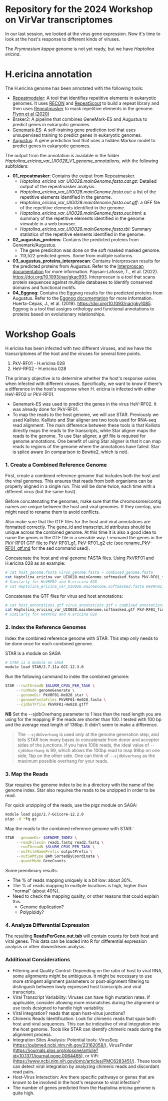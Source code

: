 # Repository for the 2024 Workshop on VirVar transcriptomes
In our last session, we looked at the virus gene expression. Now it's time to look at the host's response to different kinds of viruses. 

The *Prymnesium kappa* genome is not yet ready, but we have *Haptolina ericina*.

# H.ericina annotation
The H.ericina genome has been annotated with the following tools:
- [Repeatmodeler](https://www.repeatmasker.org/RepeatModeler/): A tool that identifies repetitive elements in eukaryotic genomes. It uses [RECON](https://www.pnas.org/doi/10.1073/pnas.1921046117) and [RepeatScout](https://www.pnas.org/doi/10.1073/pnas.1921046117) to build a repeat library and then uses [Repeatmasker](https://www.pnas.org/doi/10.1073/pnas.1921046117) to mask repetitive elements in the genome. [Flynn et al (2020)](https://www.pnas.org/doi/10.1073/pnas.1921046117)
- Braker2: A pipeline that combines GeneMark-ES and Augustus to predict genes in eukaryotic genomes.
- [Genemark-ES](http://exon.gatech.edu/GeneMark/eukaryotes/): A self-training gene prediction tool that uses unsupervised training to predict genes in eukaryotic genomes.
- [Augustus](http://bioinf.uni-greifswald.de/augustus/): A gene prediction tool that uses a hidden Markov model to predict genes in eukaryotic genomes.

The output from the annotation is available in the folder *Haptolina_ericina_var_UIO028_V1_genome_annotations*, with the following subfolders:
- **01_repeatmasker**: Contains the output from Repeatmasker.
  - *Haptolina_ericina_var_UIO028.mainGenome.fasta.cat.gz*: Detailed output of the repeatmasker analysis.
  - *Haptolina_ericina_var_UIO028.mainGenome.fasta.out*: a list of the repetitive elements identified in the genome.
  - *Haptolina_ericina_var_UIO028.mainGenome.fasta.out.gff*:  a GFF file of the repetitive elements identified in the genome.
  - *Haptolina_ericina_var_UIO028.mainGenome.fasta.out.html*: a summary of the repetitive elements identified in the genome viewable in a web browser.
  - *Haptolina_ericina_var_UIO028.mainGenome.fasta.tbl*:  Summary statistics of the repetitive elements identified in the genome.
- **02_augustus_proteins**: Contains the predicted proteins from Genemark/Augustus.
  - The gene prediciton was done on the soft masked masked genome.
  - 113,522 predicted genes. Some from mulitple isoforms. 
- **03_augustus_proteins_interproscan**: Contains Interproscan results for the predicted proteins from Augustus. Refer to the [Interproscan documentation](https://www.ebi.ac.uk/interpro/) for more information. Paysan-Lafosse, T., et al. (2022). https://doi.org/10.1093/nar/gkac993. Interproscan is a tool that scans protein sequences against multiple databases to identify conserved domains and functional motifs.
- **04_Eggnog**: Contains the Eggnog results for the predicted proteins from Augustus. Refer to the [Eggnog documentation](http://eggnog5.embl.de/) for more information. Huerta-Cepas, J., et al. (2019). https://doi.org/10.1093/nar/gky1085. Eggnog is a tool that assigns orthology and functional annotations to proteins based on evolutionary relationships.


# Workshop Goals
H.ericina has been infected with two different viruses, and we have the transcriptomes of the host and the viruses for several time points.
1.	PkV-RF01 - H.ericina 028
2.	HeV-RF02 - H.ericina 028

The primary objective is to determine whether the host's response varies when infected with different viruses. Specifically, we want to know if there's a difference in the host's response when H. ericina is infected with either HeV-RF02 or PkV-RF01.

- Genemark-ES was used to predict the genes in the virus HeV-RF02. It was already done for PkV-RF01.
- To map the reads to the host genome, we will use STAR. Previously we used Kallisto. Kallisto and Star aligner are two tools used for RNA-seq read alignment. The main difference between these tools is that Kallisto directly maps the reads to the transcripts, while Star aligner maps the reads to the genome. To use Star aligner, a gtf file is required for genome annotations. One benefit of using Star aligner is that it can map reads to regions of the genome where the annotations have failed. Star is splice aware (in comparison to Bowtie2, which is not).
 
### 1. Create a Combined Reference Genome
First, create a combined reference genome that includes both the host and the viral genomes. This ensures that reads from both organisms can be properly aligned in a single run. This will be done twice, each time with a different virus (but the same host).

Before concatenating the genomes, make sure that the chromosome/contig names are unique between the host and viral genomes. If they overlap, you might need to rename them to avoid conflicts.

Also make sure that the GTF files for the host and viral annotations are formatted correctly. The gene_id and transcript_id attributes should be unique across the combined genome. At this time it is also a good idea to name the genes in the GTF file in a sensible way. I renmaed the genes in the PkV-RF01 GTF file to PkV-RF01_g1, PkV-RF01_g2 etc (see [rename_PkV-RF01_gtf.md](rename_PkV-RF01_gtf.md) for the sed command used).

Concatenate the host and viral genome FASTA files. Using PkVRF01 and H.ericina 028 as an example:
```bash
# cat host_genome.fasta virus_genome.fasta > combined_genome.fasta
cat Haptolina_ericina_var_UIO028.mainGenome.softmasked.fasta PkV-RF01_final.fasta > PkVRF01-He028.fasta
# Similarly for HeVRF02 and H.ericina 028
# cat Haptolina_ericina_var_UIO028.mainGenome.softmasked.fasta HeVRF02.fasta > HeVRF02_He028.genome.fasta
```
Concatenate the GTF files for virus and host annotations:
```bash
# cat host_annotations.gtf virus_annotations.gtf > combined_annotations.gtf
cat Haptolina_ericina_var_UIO028.mainGenome.softmasked.gtf PkV-RF01_final.gtf > PkVRF01-He028.gtf
# Similarly for HeVRF02 and H.ericina 028
```

### 2. Index the Reference Genomes
Index the combined reference genome with STAR. This step only needs to be done once for each combined genome.

STAR is a module on SAGA
```bash
# STAR is a module on SAGA
module load STAR/2.7.11a-GCC-12.3.0
```
Run the following command to index the combined genome:

```bash
STAR --runThreadN $SLURM_CPUS_PER_TASK \
     --runMode genomeGenerate \
     --genomeDir PkVRF01-He028_star \
     --genomeFastaFiles PkVRF01-He028.fasta \
     --sjdbGTFfile PkVRF01-He028.gtff
```
**NB** Set the --sjdbOverhang parameter to 1 less than the read length you are using for the mapping IF the reads are shorter than 100. I tested with 100 bp and the average read length of 136bp. It didn't seem to make a difference.
> The `--sjdbOverhang` is used only at the genome generation step, and tells STAR how many bases to concatenate from donor and acceptor sides of the junctions. If you have 100b reads, the ideal value of `--sjdbOverhang` is 99, which allows the 100bp read to map 99bp on one side, 1bp on the other side. One can think of `--sjdbOverhang` as the maximum possible overhang for your reads.

### 3. Map the Reads

Star requires the genome index to be in a directory with the name of the genome index. 
Star also requires the reads to be unzipped in order to be read. 

For quick unzipping of the reads, use the pigz module on SAGA:
```bash
module load pigz/2.7-GCCcore-12.2.0
pigz -d *fq.gz
```


Map the reads to the combined reference genome with STAR:` 

```bash
STAR --genomeDir $GENOME_INDEX \
     --readFilesIn read1.fastq read2.fastq \
     --runThreadN $SLURM_CPUS_PER_TASK \
     --outFileNamePrefix outputPrefix \
     --outSAMtype BAM SortedByCoordinate \
     --quantMode GeneCounts
```
Some premlimary results: 
- The % of reads mapping uniquely is a bit low: about 30%. 
- The % of reads mapping to multiple locations is high, higher than "normal" (about 40%).
- Need to check the mapping quality, or other reasons that could explain this.
  - Genome duplication?
  - Polyploidy?


### 4. Analyze Differential Expression
The resulting **ReadsPerGene.out.tab** will contain counts for both host and viral genes. This data can be loaded into R for differential expression analysis or other downstream analysis. 


### Additional Considerations
- Filtering and Quality Control: Depending on the ratio of host to viral RNA, some alignments might be ambiguous. It might be necessary to use more stringent alignment parameters or post-alignment filtering to distinguish between lowly expressed host transcripts and viral transcripts.
- Viral Transcript Variability: Viruses can have high mutation rates. If applicable, consider allowing more mismatches during the alignment or use tools designed to handle high variability.
- Viral Integration? reads that span host-virus junctions? 
- Chimeric Reads Identification: Look for chimeric reads that span both host and viral sequences. This can be indicative of viral integration into the host genome. Tools like STAR can identify chimeric reads during the alignment process.
- Integration Sites Analysis: Potential tools: VirusSeq (https://pubmed.ncbi.nlm.nih.gov/23162058/), VirusFinder (https://journals.plos.org/plosone/article?id=10.1371/journal.pone.0064465), or ViFi (https://www.ncbi.nlm.nih.gov/pmc/articles/PMC6283451/). These tools can detect viral integration by analyzing chimeric reads and discordant read pairs.
- Host-Virus Interaction: Are there specific pathways or genes that are known to be involved in the host's response to viral infection? 
- The number of genes predicted from the Haptolina ericina genome is quite high. 

